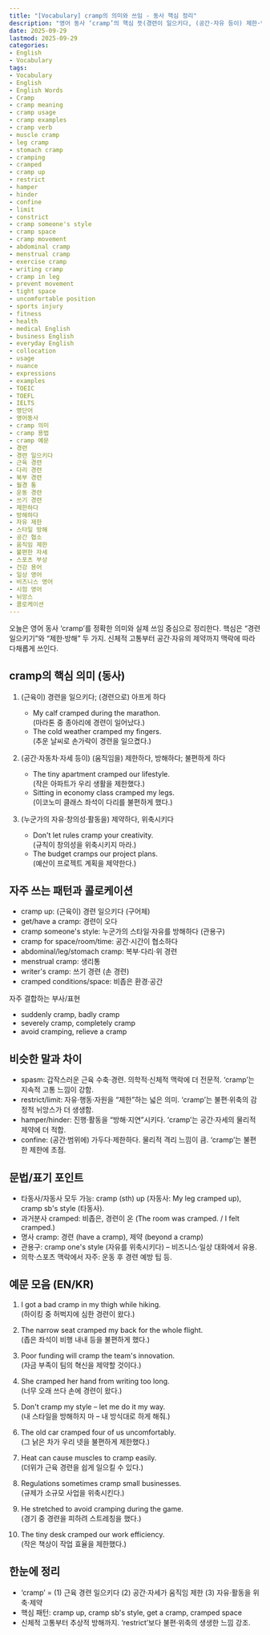 ```yaml
---
title: "[Vocabulary] cramp의 의미와 쓰임 - 동사 핵심 정리"
description: "영어 동사 ‘cramp’의 핵심 뜻(경련이 일으키다, (공간·자유 등이) 제한·방해하다)을 정리한다. muscle cramp/hinder/restrict와의 차이, 자주 쓰는 콜로케이션, EN/KR 예문으로 맥락별 뉘앙스를 정확히 익힌다. 일상·운동·비즈니스에서 유용한 표현."
date: 2025-09-29
lastmod: 2025-09-29
categories:
- English
- Vocabulary
tags:
- Vocabulary
- English
- English Words
- Cramp
- cramp meaning
- cramp usage
- cramp examples
- cramp verb
- muscle cramp
- leg cramp
- stomach cramp
- cramping
- cramped
- cramp up
- restrict
- hamper
- hinder
- confine
- limit
- constrict
- cramp someone's style
- cramp space
- cramp movement
- abdominal cramp
- menstrual cramp
- exercise cramp
- writing cramp
- cramp in leg
- prevent movement
- tight space
- uncomfortable position
- sports injury
- fitness
- health
- medical English
- business English
- everyday English
- collocation
- usage
- nuance
- expressions
- examples
- TOEIC
- TOEFL
- IELTS
- 영단어
- 영어동사
- cramp 의미
- cramp 용법
- cramp 예문
- 경련
- 경련 일으키다
- 근육 경련
- 다리 경련
- 복부 경련
- 월경 통
- 운동 경련
- 쓰기 경련
- 제한하다
- 방해하다
- 자유 제한
- 스타일 방해
- 공간 협소
- 움직임 제한
- 불편한 자세
- 스포츠 부상
- 건강 용어
- 일상 영어
- 비즈니스 영어
- 시험 영어
- 뉘앙스
- 콜로케이션
---
```


오늘은 영어 동사 ‘cramp’를 정확한 의미와 실제 쓰임 중심으로 정리한다. 핵심은 “경련 일으키기”와 “제한·방해” 두 가지. 신체적 고통부터 공간·자유의 제약까지 맥락에 따라 다채롭게 쓰인다.

## cramp의 핵심 의미 (동사)

1. (근육이) 경련을 일으키다; (경련으로) 아프게 하다
   - My calf cramped during the marathon.  
     (마라톤 중 종아리에 경련이 일어났다.)
   - The cold weather cramped my fingers.  
     (추운 날씨로 손가락이 경련을 일으켰다.)

2. (공간·자동차·자세 등이) (움직임을) 제한하다, 방해하다; 불편하게 하다
   - The tiny apartment cramped our lifestyle.  
     (작은 아파트가 우리 생활을 제한했다.)
   - Sitting in economy class cramped my legs.  
     (이코노미 클래스 좌석이 다리를 불편하게 했다.)

3. (누군가의 자유·창의성·활동을) 제약하다, 위축시키다
   - Don't let rules cramp your creativity.  
     (규칙이 창의성을 위축시키지 마라.)
   - The budget cramps our project plans.  
     (예산이 프로젝트 계획을 제약한다.)

## 자주 쓰는 패턴과 콜로케이션

- cramp up: (근육이) 경련 일으키다 (구어체)
- get/have a cramp: 경련이 오다
- cramp someone's style: 누군가의 스타일·자유를 방해하다 (관용구)
- cramp for space/room/time: 공간·시간이 협소하다
- abdominal/leg/stomach cramp: 복부·다리·위 경련
- menstrual cramp: 생리통
- writer's cramp: 쓰기 경련 (손 경련)
- cramped conditions/space: 비좁은 환경·공간

자주 결합하는 부사/표현  
- suddenly cramp, badly cramp  
- severely cramp, completely cramp  
- avoid cramping, relieve a cramp

## 비슷한 말과 차이

- spasm: 갑작스러운 근육 수축·경련. 의학적·신체적 맥락에 더 전문적. ‘cramp’는 지속적 고통 느낌이 강함.
- restrict/limit: 자유·행동·자원을 “제한”하는 넓은 의미. ‘cramp’는 불편·위축의 감정적 뉘앙스가 더 생생함.
- hamper/hinder: 진행·활동을 “방해·지연”시키다. ‘cramp’는 공간·자세의 물리적 제약에 더 적합.
- confine: (공간·범위에) 가두다·제한하다. 물리적 격리 느낌이 큼. ‘cramp’는 불편한 제한에 초점.

## 문법/표기 포인트

- 타동사/자동사 모두 가능: cramp (sth) up (자동사: My leg cramped up), cramp sb's style (타동사).
- 과거분사 cramped: 비좁은, 경련이 온 (The room was cramped. / I felt cramped.)
- 명사 cramp: 경련 (have a cramp), 제약 (beyond a cramp)
- 관용구: cramp one's style (자유를 위축시키다) – 비즈니스·일상 대화에서 유용.
- 의학·스포츠 맥락에서 자주: 운동 후 경련 예방 팁 등.

## 예문 모음 (EN/KR)

1. I got a bad cramp in my thigh while hiking.  
   (하이킹 중 허벅지에 심한 경련이 왔다.)

2. The narrow seat cramped my back for the whole flight.  
   (좁은 좌석이 비행 내내 등을 불편하게 했다.)

3. Poor funding will cramp the team's innovation.  
   (자금 부족이 팀의 혁신을 제약할 것이다.)

4. She cramped her hand from writing too long.  
   (너무 오래 쓰다 손에 경련이 왔다.)

5. Don't cramp my style – let me do it my way.  
   (내 스타일을 방해하지 마 – 내 방식대로 하게 해줘.)

6. The old car cramped four of us uncomfortably.  
   (그 낡은 차가 우리 넷을 불편하게 제한했다.)

7. Heat can cause muscles to cramp easily.  
   (더위가 근육 경련을 쉽게 일으킬 수 있다.)

8. Regulations sometimes cramp small businesses.  
   (규제가 소규모 사업을 위축시킨다.)

9. He stretched to avoid cramping during the game.  
   (경기 중 경련을 피하려 스트레칭을 했다.)

10. The tiny desk cramped our work efficiency.  
    (작은 책상이 작업 효율을 제한했다.)

## 한눈에 정리

- ‘cramp’ = (1) 근육 경련 일으키다 (2) 공간·자세가 움직임 제한 (3) 자유·활동을 위축·제약  
- 핵심 패턴: cramp up, cramp sb's style, get a cramp, cramped space  
- 신체적 고통부터 추상적 방해까지. ‘restrict’보다 불편·위축의 생생한 느낌 강조.
